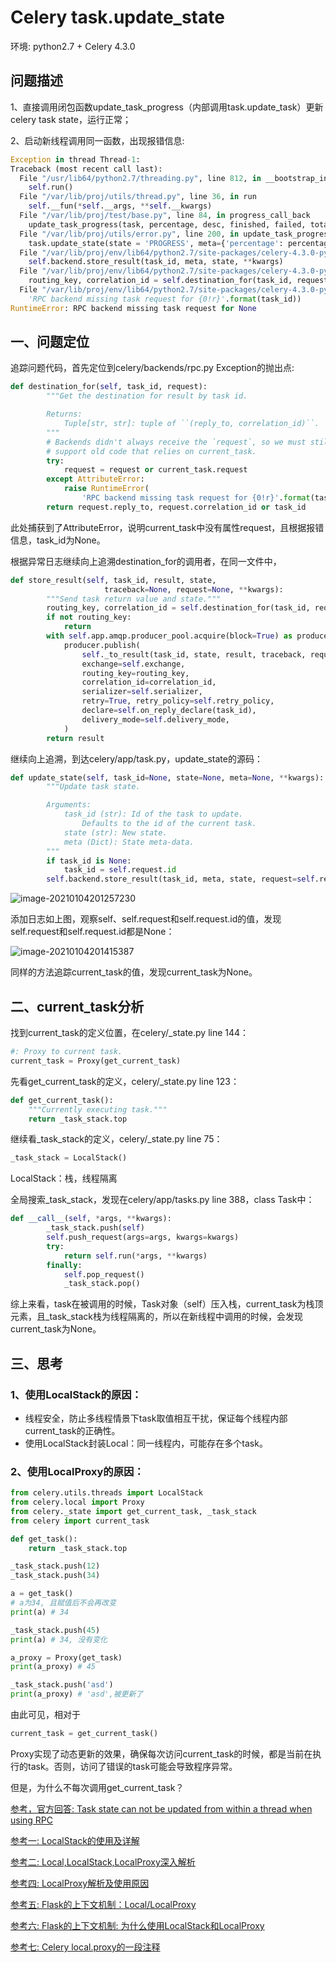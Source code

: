# Celery task.update_state

环境: python2.7 + Celery 4.3.0

## 问题描述

1、直接调用闭包函数update_task_progress（内部调用task.update_task）更新celery task state，运行正常；

2、启动新线程调用同一函数，出现报错信息:

```python
Exception in thread Thread-1:
Traceback (most recent call last):
  File "/usr/lib64/python2.7/threading.py", line 812, in __bootstrap_inner
    self.run()
  File "/var/lib/proj/utils/thread.py", line 36, in run
    self.__fun(*self.__args, **self.__kwargs)
  File "/var/lib/proj/test/base.py", line 84, in progress_call_back
    update_task_progress(task, percentage, desc, finished, failed, total)
  File "/var/lib/proj/utils/error.py", line 200, in update_task_progress
    task.update_state(state = 'PROGRESS', meta={'percentage': percentage, 'desc':task_desc, 'finished': finished, 'failed': failed, 'total': total})
  File "/var/lib/proj/env/lib64/python2.7/site-packages/celery-4.3.0-py2.7.egg/celery/app/task.py", line 937, in update_state
    self.backend.store_result(task_id, meta, state, **kwargs)
  File "/var/lib/proj/env/lib64/python2.7/site-packages/celery-4.3.0-py2.7.egg/celery/backends/rpc.py", line 202, in store_result
    routing_key, correlation_id = self.destination_for(task_id, request)
  File "/var/lib/proj/env/lib64/python2.7/site-packages/celery-4.3.0-py2.7.egg/celery/backends/rpc.py", line 182, in destination_for
    'RPC backend missing task request for {0!r}'.format(task_id))
RuntimeError: RPC backend missing task request for None
```

## 一、问题定位

追踪问题代码，首先定位到celery/backends/rpc.py Exception的抛出点:

```python
def destination_for(self, task_id, request):
        """Get the destination for result by task id.

        Returns:
            Tuple[str, str]: tuple of ``(reply_to, correlation_id)``.
        """
        # Backends didn't always receive the `request`, so we must still
        # support old code that relies on current_task.
        try:
            request = request or current_task.request
        except AttributeError:
            raise RuntimeError(
                'RPC backend missing task request for {0!r}'.format(task_id))
        return request.reply_to, request.correlation_id or task_id
```

此处捕获到了AttributeError，说明current_task中没有属性request，且根据报错信息，task_id为None。

根据异常日志继续向上追溯destination_for的调用者，在同一文件中，

```python
def store_result(self, task_id, result, state,
                     traceback=None, request=None, **kwargs):
        """Send task return value and state."""
        routing_key, correlation_id = self.destination_for(task_id, request)
        if not routing_key:
            return
        with self.app.amqp.producer_pool.acquire(block=True) as producer:
            producer.publish(
                self._to_result(task_id, state, result, traceback, request),
                exchange=self.exchange,
                routing_key=routing_key,
                correlation_id=correlation_id,
                serializer=self.serializer,
                retry=True, retry_policy=self.retry_policy,
                declare=self.on_reply_declare(task_id),
                delivery_mode=self.delivery_mode,
            )
        return result
```

继续向上追溯，到达celery/app/task.py，update_state的源码：

```python
def update_state(self, task_id=None, state=None, meta=None, **kwargs):
        """Update task state.

        Arguments:
            task_id (str): Id of the task to update.
                Defaults to the id of the current task.
            state (str): New state.
            meta (Dict): State meta-data.
        """
        if task_id is None:
            task_id = self.request.id
        self.backend.store_result(task_id, meta, state, request=self.request, **kwargs)
```

![image-20210104201257230](https://i.loli.net/2021/01/06/npmHTvEw3GOWNit.png)

添加日志如上图，观察self、self.request和self.request.id的值，发现self.request和self.request.id都是None：

![image-20210104201415387](https://i.loli.net/2021/01/06/TphePK8UnbvutRV.png)

同样的方法追踪current_task的值，发现current_task为None。

## 二、current_task分析

找到current_task的定义位置，在celery/_state.py  line 144：

```python
#: Proxy to current task.
current_task = Proxy(get_current_task)  
```

先看get_current_task的定义，celery/_state.py line 123：

```python
def get_current_task():
    """Currently executing task."""
    return _task_stack.top
```

继续看_task_stack的定义，celery/_state.py line 75：

```python
_task_stack = LocalStack()
```

LocalStack：栈，线程隔离

全局搜索_task_stack，发现在celery/app/tasks.py line 388，class Task中：

```python
def __call__(self, *args, **kwargs):
        _task_stack.push(self)
        self.push_request(args=args, kwargs=kwargs)
        try:
            return self.run(*args, **kwargs)
        finally:
            self.pop_request()
            _task_stack.pop()
```

综上来看，task在被调用的时候，Task对象（self）压入栈，current_task为栈顶元素，且_task_stack栈为线程隔离的，所以在新线程中调用的时候，会发现current_task为None。

## 三、思考

### 1、使用LocalStack的原因：

* 线程安全，防止多线程情景下task取值相互干扰，保证每个线程内部current_task的正确性。
* 使用LocalStack封装Local：同一线程内，可能存在多个task。

### 2、使用LocalProxy的原因：

```python
from celery.utils.threads import LocalStack
from celery.local import Proxy
from celery._state import get_current_task, _task_stack
from celery import current_task

def get_task():
	return _task_stack.top

_task_stack.push(12)
_task_stack.push(34)

a = get_task()
# a为34, 且赋值后不会再改变
print(a) # 34

_task_stack.push(45)
print(a) # 34, 没有变化

a_proxy = Proxy(get_task)
print(a_proxy) # 45

_task_stack.push('asd')
print(a_proxy) # 'asd',被更新了
```

由此可见，相对于

```python
current_task = get_current_task()
```

Proxy实现了动态更新的效果，确保每次访问current_task的时候，都是当前在执行的task。否则，访问了错误的task可能会导致程序异常。

但是，为什么不每次调用get_current_task？



[参考，官方回答: Task state can not be updated from within a thread when using RPC](https://github.com/celery/celery/issues/5100)

[参考一: LocalStack的使用及详解](https://blog.csdn.net/JENREY/article/details/86615508)

[参考二: Local,LocalStack,LocalProxy深入解析](https://hustyichi.github.io/2018/08/22/LocalProxy-in-flask/)

[参考四: LocalProxy解析及使用原因](https://www.jianshu.com/p/3f38b777a621)

[参考五: Flask的上下文机制：Local/LocalProxy](https://www.lagou.com/lgeduarticle/74823.html)

[参考六: Flask的上下文机制: 为什么使用LocalStack和LocalProxy](https://cizixs.com/2017/01/13/flask-insight-context/)

[参考七: Celery local.proxy的一段注释](https://segmentfault.com/q/1010000006826944)
